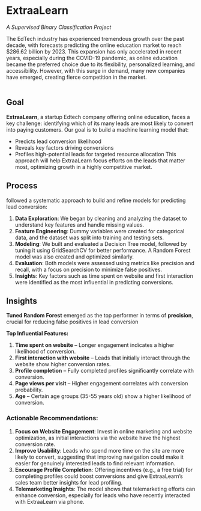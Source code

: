 # ExtraaLearn
*A Supervised Binary Classification Project*

The EdTech industry has experienced tremendous growth over the past decade, with forecasts predicting the online education market to reach $286.62 billion by 2023. This expansion has only accelerated in recent years, especially during the COVID-19 pandemic, as online education became the preferred choice due to its flexibility, personalized learning, and accessibility. However, with this surge in demand, many new companies have emerged, creating fierce competition in the market.
<br><br>
## Goal 
**ExtraaLearn**, a startup Edtech company offering online education, faces a key challenge: identifying which of its many leads are most likely to convert into paying customers.
Our goal is to build a machine learning model that:
* Predicts lead conversion likelihood
* Reveals key factors driving conversions
* Profiles high-potential leads for targeted resource allocation
This approach will help ExtraaLearn focus efforts on the leads that matter most, optimizing growth in a highly competitive market.

## Process
followed a systematic approach to build and refine models for predicting lead conversion:
1. **Data Exploration**: We began by cleaning and analyzing the dataset to understand key features and handle missing values.
2. **Feature Engineering**: Dummy variables were created for categorical data, and the dataset was split into training and testing sets.
3. **Modeling**: We built and evaluated a Decision Tree model, followed by tuning it using GridSearchCV for better performance. A Random Forest model was also created and optimized similarly.
4. **Evaluation**: Both models were assessed using metrics like precision and recall, with a focus on precision to minimize false positives.
5. **Insights**: Key factors such as time spent on website and first interaction were identified as the most influential in predicting conversions.

## Insights
**Tuned Random Forest** emerged as the top performer in terms of **precision**, crucial for reducing false positives in lead conversion

**Top Influential Features:**
1. **Time spent on website** – Longer engagement indicates a higher likelihood of conversion.
2. **First interaction with website** – Leads that initially interact through the website show higher conversion rates.
3. **Profile completion** – Fully completed profiles significantly correlate with conversion.
4. **Page views per visit** – Higher engagement correlates with conversion probability.
5. **Age** – Certain age groups (35-55 years old) show a higher likelihood of conversion.

### Actionable Recommendations:
1. **Focus on Website Engagement**: Invest in online marketing and website optimization, as initial interactions via the website have the highest conversion rate.
2. **Improve Usability**: Leads who spend more time on the site are more likely to convert, suggesting that improving navigation could make it easier for genuinely interested leads to find relevant information.
3. **Encourage Profile Completion**: Offering incentives (e.g., a free trial) for completing profiles could boost conversions and give ExtraaLearn’s sales team better insights for lead profiling.
4. **Telemarketing Insights**: The model shows that telemarketing efforts can enhance conversion, especially for leads who have recently interacted with ExtraaLearn via phone.
